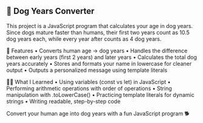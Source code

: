 ## 🐶 Dog Years Converter

This project is a JavaScript program that calculates your age in dog years. Since dogs mature faster than humans, their first two years count as 10.5 dog years each, while every year after counts as 4 dog years.

🔑 Features
	•	Converts human age → dog years
	•	Handles the difference between early years (first 2 years) and later years
	•	Calculates the total dog years accurately
	•	Stores and formats your name in lowercase for cleaner output
	•	Outputs a personalized message using template literals

🧑‍💻 What I Learned
	•	Using variables (const vs let) in JavaScript
	•	Performing arithmetic operations with order of operations
	•	String manipulation with .toLowerCase()
	•	Practicing template literals for dynamic strings
	•	Writing readable, step-by-step code

Convert your human age into dog years with a fun JavaScript program 🐕
